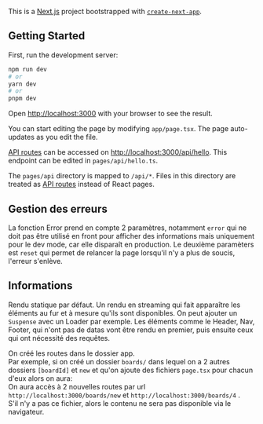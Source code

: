 This is a [Next.js](https://nextjs.org/) project bootstrapped with [`create-next-app`](https://github.com/vercel/next.js/tree/canary/packages/create-next-app).

## Getting Started

First, run the development server:

```bash
npm run dev
# or
yarn dev
# or
pnpm dev
```

Open [http://localhost:3000](http://localhost:3000) with your browser to see the result.

You can start editing the page by modifying `app/page.tsx`. The page auto-updates as you edit the file.

[API routes](https://nextjs.org/docs/api-routes/introduction) can be accessed on [http://localhost:3000/api/hello](http://localhost:3000/api/hello). This endpoint can be edited in `pages/api/hello.ts`.

The `pages/api` directory is mapped to `/api/*`. Files in this directory are treated as [API routes](https://nextjs.org/docs/api-routes/introduction) instead of React pages.

## Gestion des erreurs
La fonction Error prend en compte 2 paramètres, notamment `error` qui ne doit pas être utilisé en front pour afficher des informations mais uniquement pour le dev mode, car elle disparaît en production.
Le deuxième paramèters est `reset` qui permet de relancer la page lorsqu'il n'y a plus de soucis, l'erreur s'enlève.

## Informations
Rendu statique par défaut.
Un rendu en streaming qui fait apparaître les éléments au fur et à mesure qu'ils sont disponibles.
On peut ajouter un `Suspense` avec un Loader par exemple.
Les éléments comme le Header, Nav, Footer, qui n'ont pas de datas vont être rendu en premier, puis ensuite ceux qui ont nécessité des requêtes.

On créé les routes dans le dossier app.<br>
Par exemple, si on créé un dossier `boards/` dans lequel on a 2 autres dossiers `[boardId]` et `new` et qu'on ajoute des fichiers `page.tsx` pour chacun d'eux alors on aura:<br>
On aura accès à 2 nouvelles routes par url `http://localhost:3000/boards/new` et `http://localhost:3000/boards/4` .<br>
S'il n'y a pas ce fichier, alors le contenu ne sera pas disponible via le navigateur.